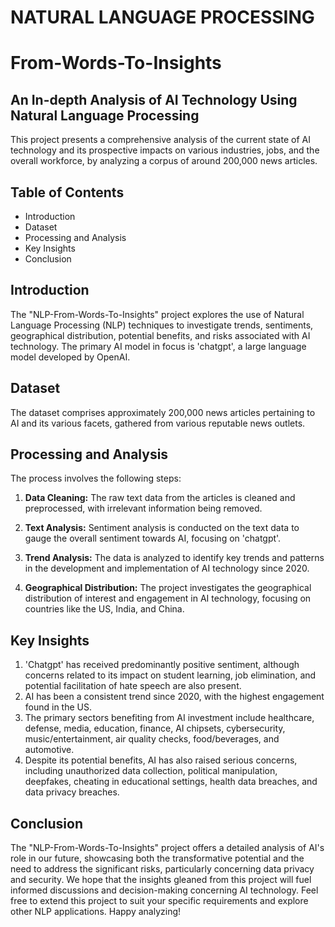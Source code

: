 # NATURAL LANGUAGE PROCESSING
# From-Words-To-Insights
## An In-depth Analysis of AI Technology Using Natural Language Processing

This project presents a comprehensive analysis of the current state of AI technology and its prospective impacts on various industries, jobs, and the overall workforce, by analyzing a corpus of around 200,000 news articles.

## Table of Contents
- Introduction
- Dataset
- Processing and Analysis
- Key Insights
- Conclusion

## Introduction
The "NLP-From-Words-To-Insights" project explores the use of Natural Language Processing (NLP) techniques to investigate trends, sentiments, geographical distribution, potential benefits, and risks associated with AI technology. The primary AI model in focus is 'chatgpt', a large language model developed by OpenAI.

## Dataset
The dataset comprises approximately 200,000 news articles pertaining to AI and its various facets, gathered from various reputable news outlets.

## Processing and Analysis
The process involves the following steps:

1. **Data Cleaning:** The raw text data from the articles is cleaned and preprocessed, with irrelevant information being removed.

2. **Text Analysis:** Sentiment analysis is conducted on the text data to gauge the overall sentiment towards AI, focusing on 'chatgpt'. 

3. **Trend Analysis:** The data is analyzed to identify key trends and patterns in the development and implementation of AI technology since 2020. 

4. **Geographical Distribution:** The project investigates the geographical distribution of interest and engagement in AI technology, focusing on countries like the US, India, and China.

## Key Insights
1. 'Chatgpt' has received predominantly positive sentiment, although concerns related to its impact on student learning, job elimination, and potential facilitation of hate speech are also present.
2. AI has been a consistent trend since 2020, with the highest engagement found in the US.
3. The primary sectors benefiting from AI investment include healthcare, defense, media, education, finance, AI chipsets, cybersecurity, music/entertainment, air quality checks, food/beverages, and automotive.
4. Despite its potential benefits, AI has also raised serious concerns, including unauthorized data collection, political manipulation, deepfakes, cheating in educational settings, health data breaches, and data privacy breaches.

## Conclusion
The "NLP-From-Words-To-Insights" project offers a detailed analysis of AI's role in our future, showcasing both the transformative potential and the need to address the significant risks, particularly concerning data privacy and security. We hope that the insights gleaned from this project will fuel informed discussions and decision-making concerning AI technology. Feel free to extend this project to suit your specific requirements and explore other NLP applications. Happy analyzing!
